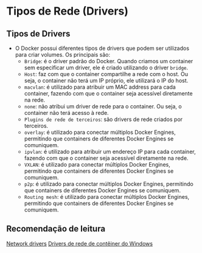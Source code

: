 # Tipos de Rede (Drivers)

## Tipos de Drivers

- O Docker possui diferentes tipos de drivers que podem ser utilizados para criar volumes. Os principais são:
  - `Bridge`: é o driver padrão do Docker. Quando criamos um container sem especificar um driver, ele é criado utilizando o driver `bridge`.
  - `Host`: faz com que o container compartilhe a rede com o host. Ou seja, o container não terá um IP próprio, ele utilizará o IP do host.
  - `macvlan`: é utilizado para atribuir um MAC address para cada container, fazendo com que o container seja acessível diretamente na rede.
  - `none`: não atribui um driver de rede para o container. Ou seja, o container não terá acesso à rede.
  - `Plugins de rede de terceiros`: são drivers de rede criados por terceiros.
  - `overlay`: é utilizado para conectar múltiplos Docker Engines, permitindo que containers de diferentes Docker Engines se comuniquem.
  - `ipvlan`: é utilizado para atribuir um endereço IP para cada container, fazendo com que o container seja acessível diretamente na rede.
  - `VXLAN`: é utilizado para conectar múltiplos Docker Engines, permitindo que containers de diferentes Docker Engines se comuniquem.
  - `p2p`: é utilizado para conectar múltiplos Docker Engines, permitindo que containers de diferentes Docker Engines se comuniquem.
  - `Routing mesh`: é utilizado para conectar múltiplos Docker Engines, permitindo que containers de diferentes Docker Engines se comuniquem.

## Recomendação de leitura

[Network drivers](https://docs.docker.com/network/#network-drivers)
[Drivers de rede de contêiner do Windows](https://learn.microsoft.com/pt-br/virtualization/windowscontainers/container-networking/network-drivers-topologies)